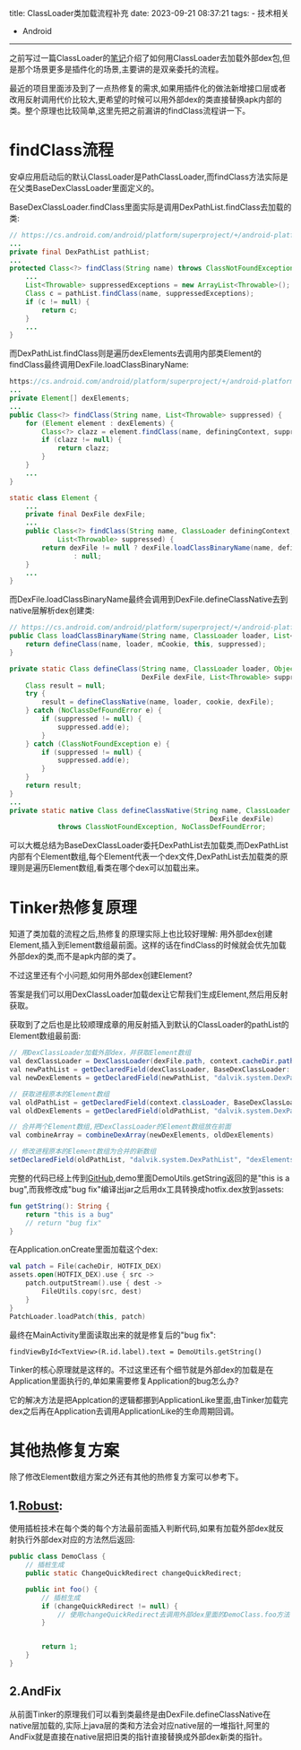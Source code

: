title: ClassLoader类加载流程补充
date: 2023-09-21 08:37:21
tags:
	- 技术相关
  - Android
---

之前写过一篇ClassLoader的[笔记](https://blog.islinjw.cn/2017/09/28/Android%E6%B8%A9%E6%95%85%E8%80%8C%E7%9F%A5%E6%96%B0-ClassLoader/)介绍了如何用ClassLoader去加载外部dex包,但是那个场景更多是插件化的场景,主要讲的是双亲委托的流程。

最近的项目里面涉及到了一点热修复的需求,如果用插件化的做法新增接口层或者改用反射调用代价比较大,更希望的时候可以用外部dex的类直接替换apk内部的类。整个原理也比较简单,这里先把之前漏讲的findClass流程讲一下。

# findClass流程

安卓应用启动后的默认ClassLoader是PathClassLoader,而findClass方法实际是在父类BaseDexClassLoader里面定义的。

BaseDexClassLoader.findClass里面实际是调用DexPathList.findClass去加载的类:

```java
// https://cs.android.com/android/platform/superproject/+/android-platform-13.0.0_r6:libcore/dalvik/src/main/java/dalvik/system/BaseDexClassLoader.java
...
private final DexPathList pathList;
...
protected Class<?> findClass(String name) throws ClassNotFoundException {
    ...
    List<Throwable> suppressedExceptions = new ArrayList<Throwable>();
    Class c = pathList.findClass(name, suppressedExceptions);
    if (c != null) {
        return c;
    }
    ...
}
```

而DexPathList.findClass则是遍历dexElements去调用内部类Element的findClass最终调用DexFile.loadClassBinaryName:

```java
https://cs.android.com/android/platform/superproject/+/android-platform-13.0.0_r6:libcore/dalvik/src/main/java/dalvik/system/DexPathList.java
...
private Element[] dexElements;
...
public Class<?> findClass(String name, List<Throwable> suppressed) {
    for (Element element : dexElements) {
        Class<?> clazz = element.findClass(name, definingContext, suppressed);
        if (clazz != null) {
            return clazz;
        }
    }
    ...
}

static class Element {
	...
    private final DexFile dexFile;
	...
	public Class<?> findClass(String name, ClassLoader definingContext,
            List<Throwable> suppressed) {
        return dexFile != null ? dexFile.loadClassBinaryName(name, definingContext, suppressed)
                : null;
    }
	...
}
```

而DexFile.loadClassBinaryName最终会调用到DexFile.defineClassNative去到native层解析dex创建类:

```java
// https://cs.android.com/android/platform/superproject/+/android-platform-13.0.0_r6:libcore/dalvik/src/main/java/dalvik/system/DexFile.java
public Class loadClassBinaryName(String name, ClassLoader loader, List<Throwable> suppressed) {
    return defineClass(name, loader, mCookie, this, suppressed);
}

private static Class defineClass(String name, ClassLoader loader, Object cookie,
                                 DexFile dexFile, List<Throwable> suppressed) {
    Class result = null;
    try {
        result = defineClassNative(name, loader, cookie, dexFile);
    } catch (NoClassDefFoundError e) {
        if (suppressed != null) {
            suppressed.add(e);
        }
    } catch (ClassNotFoundException e) {
        if (suppressed != null) {
            suppressed.add(e);
        }
    }
    return result;
}
...
private static native Class defineClassNative(String name, ClassLoader loader, Object cookie,
                                                  DexFile dexFile)
            throws ClassNotFoundException, NoClassDefFoundError;
```

可以大概总结为BaseDexClassLoader委托DexPathList去加载类,而DexPathList内部有个Element数组,每个Element代表一个dex文件,DexPathList去加载类的原理则是遍历Element数组,看类在哪个dex可以加载出来。

# Tinker热修复原理

知道了类加载的流程之后,热修复的原理实际上也比较好理解: 用外部dex创建Element,插入到Element数组最前面。这样的话在findClass的时候就会优先加载外部dex的类,而不是apk内部的类了。

不过这里还有个小问题,如何用外部dex创建Element?

答案是我们可以用DexClassLoader加载dex让它帮我们生成Element,然后用反射获取。

获取到了之后也是比较顺理成章的用反射插入到默认的ClassLoader的pathList的Element数组最前面:

```java
// 用DexClassLoader加载外部dex，并获取Element数组
val dexClassLoader = DexClassLoader(dexFile.path, context.cacheDir.path, null, context.classLoader)
val newPathList = getDeclaredField(dexClassLoader, BaseDexClassLoader::class.java, "pathList")!!
val newDexElements = getDeclaredField(newPathList, "dalvik.system.DexPathList", "dexElements")!!

// 获取进程原本的Element数组
val oldPathList = getDeclaredField(context.classLoader, BaseDexClassLoader::class.java, "pathList")!!
val oldDexElements = getDeclaredField(oldPathList, "dalvik.system.DexPathList", "dexElements")!!

// 合并两个Element数组,把DexClassLoader的Element数组放在前面
val combineArray = combineDexArray(newDexElements, oldDexElements)

// 修改进程原本的Element数组为合并的新数组
setDeclaredField(oldPathList, "dalvik.system.DexPathList", "dexElements", combineArray)
```

完整的代码已经上传到[GitHub](https://github.com/bluesky466/HotfixDemo),demo里面DemoUtils.getString返回的是"this is a bug",而我修改成"bug fix"编译出jar之后用dx工具转换成hotfix.dex放到assets:

```kotlin
fun getString(): String {
    return "this is a bug"
    // return "bug fix"
}
```

在Application.onCreate里面加载这个dex:

```kotlin
val patch = File(cacheDir, HOTFIX_DEX)
assets.open(HOTFIX_DEX).use { src ->
    patch.outputStream().use { dest ->
        FileUtils.copy(src, dest)
    }
}
PatchLoader.loadPatch(this, patch)
```

最终在MainActivity里面读取出来的就是修复后的"bug fix":

```
findViewById<TextView>(R.id.label).text = DemoUtils.getString()
```

Tinker的核心原理就是这样的。不过这里还有个细节就是外部dex的加载是在Application里面执行的,单如果需要修复Application的bug怎么办?

它的解决方法是把Applcation的逻辑都挪到ApplicationLike里面,由Tinker加载完dex之后再在Application去调用ApplicationLike的生命周期回调。


# 其他热修复方案

除了修改Element数组方案之外还有其他的热修复方案可以参考下。

## 1.[Robust](https://tech.meituan.com/2017/03/17/android-autopatch.html):

使用插桩技术在每个类的每个方法最前面插入判断代码,如果有加载外部dex就反射执行外部dex对应的方法然后返回:

```java
public class DemoClass {
    // 插桩生成
    public static ChangeQuickRedirect changeQuickRedirect;

    public int foo() {
    	// 插桩生成
        if (changeQuickRedirect != null) {
            // 使用changeQuickRedirect去调用外部dex里面的DemoClass.foo方法
        }


        return 1;
    }
}
```

## 2.AndFix

从前面Tinker的原理我们可以看到类最终是由DexFile.defineClassNative在native层加载的,实际上java层的类和方法会对应native层的一堆指针,阿里的AndFix就是直接在native层把旧类的指针直接替换成外部dex新类的指针。


